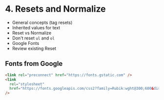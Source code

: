 # 4. Resets and Normalize

- General concepts (tag resets)
- Inherited values for text
- Reset vs Normalize
- Don't reset `ul` and `ol`
- Google Fonts
- Review existing Reset

## Fonts from Google

```html
<link rel="preconnect" href="https://fonts.gstatic.com" />
<link
  rel="stylesheet"
  href="https://fonts.googleapis.com/css2?family=Rubik:wght@300;600&display=swap"
/>
```
